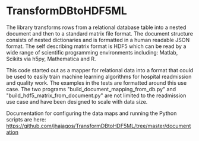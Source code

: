 # TransformDBtoHDF5ML

The library transforms rows from a relational database table into a nested document and then to a standard 
matrix file format. The document structure consists of nested dictionaries and is formatted in a 
human readable JSON format. The self describing matrix format is HDF5 which can be read by a wide range
of scientific programming environments including: Matlab, Scikits via h5py, Mathematica and R.  

This code started out as a mapper for relational data into a format that could be used to easily train 
machine learning algorithms for hospital readmission and quality work. The examples in the tests are 
formatted around this use case. The two programs "build_document_mapping_from_db.py" 
and "build_hdf5_matrix_from_document.py" are not limited to the readmission use case and have 
been designed to scale with data size.

Documentation for configuring the data maps and running the Python scripts are here: https://github.com/jhajagos/TransformDBtoHDF5ML/tree/master/documentation
